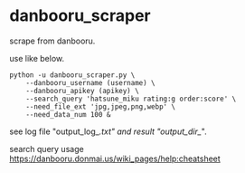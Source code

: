 # danbooru_scraper

scrape from danbooru.

use like below.

    python -u danbooru_scraper.py \
        --danbooru_username (username) \
        --danbooru_apikey (apikey) \
        --search_query 'hatsune_miku rating:g order:score' \
        --need_file_ext 'jpg,jpeg,png,webp' \
        --need_data_num 100 &

see log file "output_log_*.txt" and result "output_dir_*".

search query usage https://danbooru.donmai.us/wiki_pages/help:cheatsheet
